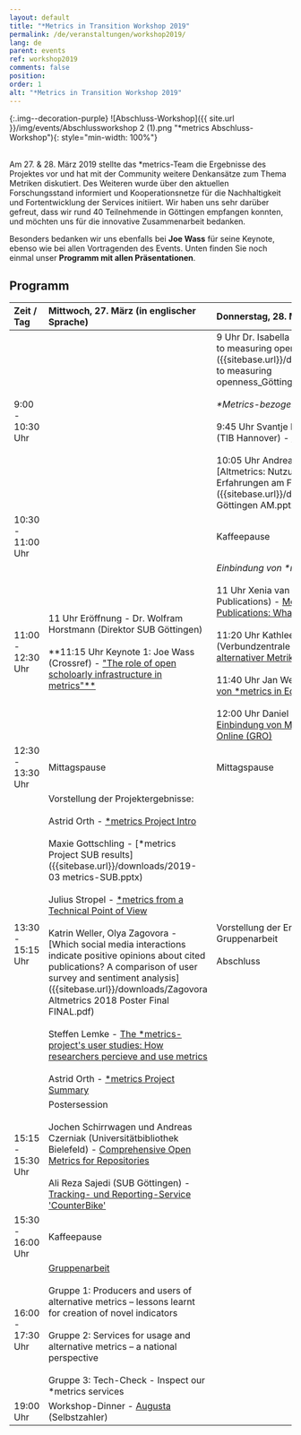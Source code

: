 ```yaml
---
layout: default
title: "*Metrics in Transition Workshop 2019"
permalink: /de/veranstaltungen/workshop2019/
lang: de
parent: events
ref: workshop2019
comments: false
position:
order: 1
alt: "*Metrics in Transition Workshop 2019"
---
```


<!-- Start editing content here-->

{:.img--decoration-purple}
![Abschluss-Workshop]({{ site.url }}/img/events/Abschlussworkshop 2 (1).png "*metrics Abschluss-Workshop"){: style="min-width: 100%"}
<br> 
<br> 
  
Am 27. & 28. März 2019 stellte das \*metrics-Team die Ergebnisse des Projektes vor und hat mit der Community weitere Denkansätze zum Thema Metriken diskutiert. Des Weiteren wurde über den aktuellen Forschungsstand informiert und Kooperationsnetze für die Nachhaltigkeit und Fortentwicklung der Services initiiert. Wir haben uns sehr darüber gefreut, dass wir rund 40 Teilnehmende in Göttingen empfangen konnten, und möchten uns für die innovative Zusammenarbeit bedanken.  
  
Besonders bedanken wir uns ebenfalls bei **Joe Wass** für seine Keynote, ebenso wie bei allen Vortragenden des Events. Unten finden Sie noch einmal unser **Programm mit allen Präsentationen**.
   

## Programm  

|Zeit / Tag|Mittwoch, 27. März (in englischer Sprache)|Donnerstag, 28. März|   
|:------|:---|:---|  
|9:00 - 10:30 Uhr| |9 Uhr Dr. Isabella Peters (ZBW) - [Approaches to measuring openness]({{sitebase.url}}/downloads/Peters_Approaches to measuring openness_Göttingen_2019_final.pptx)<br><br>*\*Metrics-bezogene Projekte*<br><br> 9:45 Uhr Svantje Lilienthal, Grischa Fraumann (TIB Hannover) - [The ROSI Project]({{sitebase.url}}/downloads/2019-03-28_presentation_rosi.pdf)<br><br> 10:05 Uhr Andreas Meier (FZ Jülich) - [Altmetrics: Nutzung, Eindrücke und Erfahrungen am FZ Jülich]({{sitebase.url}}/downloads/Workshop Göttingen AM.pptx)|  
|10:30 - 11:00 Uhr| |Kaffeepause|
|11:00 - 12:30 Uhr|11 Uhr Eröffnung - Dr. Wolfram Horstmann (Direktor SUB Göttingen)<br><br>**11:15 Uhr Keynote 1: Joe Wass (Crossref) - ["The role of open scholoarly infrastructure in metrics"**]({{sitebase.url}}/downloads/20190327-metricsWS-Keynote_Joe_Wass.pdf)|*Einbindung von \*metrics in Services*<br><br>11 Uhr Xenia van Edig (Copernicus Publications) - [Metrics @ Copernicus Publications: What numbers tell and what not...]({{sitebase.url}}/downloads/metrics-vanEdig_2019-03-28.pptx)<br><br>11:20 Uhr Kathleen Neumann (Verbundzentrale des VZG (GBV)) - [Nutzung alternativer Metriken in VZG-Repositorien]({{sitebase.url}}/downloads/20190328-KNeumann-Nutzung_alternativer_Metriken.pptx)<br><br>11:40 Uhr Jan Weiland (ZBW) - [Einbindung von \*metrics in EconStor]({{sitebase.url}}/downloads/2019-03-28-EconStor-metrics-Abschluss-WS-SUB-Gö.pptx)<br><br>12:00 Uhr Daniel Beucke (SUB Göttingen) - [Einbindung von Metriken in Göttingen Research Online (GRO)]({{sitebase.url}}/downloads/20190328-metricsWS-GRO-Beucke.pptx)|        
|12:30 - 13:30 Uhr|Mittagspause|Mittagspause|  
|13:30 - 15:15 Uhr|Vorstellung der Projektergebnisse:<br><br>Astrid Orth - [\*metrics Project Intro]({{sitebase.url}}/downloads/2019-03%20metrics-Intro.pptx)<br><br>Maxie Gottschling - [\*metrics Project SUB results]({{sitebase.url}}/downloads/2019-03 metrics-SUB.pptx)<br><br>Julius Stropel - [\*metrics from a Technical Point of View]({{sitebase.url}}/downloads/metrics_goe_stropel_03-2019.pptx)<br><br>Katrin Weller, Olya Zagovora - [Which social media interactions indicate positive opinions about cited publications? A comparison of user survey and sentiment analysis]({{sitebase.url}}/downloads/Zagovora Altmetrics 2018 Poster Final FINAL.pdf)<br><br>Steffen Lemke - [The \*metrics-project's user studies: How researchers percieve and use metrics]({{sitebase.url}}/downloads/steffen_lemke_metrics-in-transition-workshop.pptx)<br><br>Astrid Orth - [\*metrics Project Summary]({{sitebase.url}}/downloads/2019-03%20metrics-Summary.pptx) |Vorstellung der Ergebnisse aus der Gruppenarbeit<br><br>Abschluss|      
|15:15 - 15:30 Uhr|Postersession<br><br>Jochen Schirrwagen und Andreas Czerniak (Universitätbibliothek Bielefeld) - [Comprehensive Open Metrics for Repositories]({{sitebase.url}}/downloads/metrics_openaire_final.pdf)<br><br>Ali Reza Sajedi (SUB Göttingen) - [Tracking- und Reporting-Service 'CounterBike']({{sitebase.url}}/downloads/CounterBike_slide.pdf)| |     
|15:30 - 16:00 Uhr|Kaffeepause| |      
|16:00 - 17:30 Uhr|[Gruppenarbeit]({{sitebase.url}}/downloads/2019-03%20metrics-Groupwork.pptx)<br><br>Gruppe 1: Producers and users of alternative metrics – lessons learnt for creation of novel indicators<br><br>Gruppe 2: Services for usage and alternative metrics –   a national perspective<br><br>Gruppe 3: Tech-Check - Inspect our \*metrics services | |
|19:00 Uhr|Workshop-Dinner - [Augusta](https://www.restaurant-augusta.de/) (Selbstzahler)| |   




  


  

  

